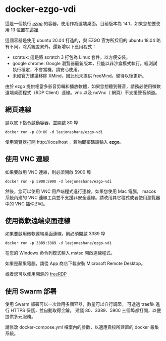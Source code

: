 # docker-ezgo-vdi

這是一個執行 *[ezgo](http://ezgo.westart.tw/)* 的容器，使用作為遠端桌面。目前版本為 14.1，如果您想要使用 13 位置在[這裡](https://github.com/leejoneshane/docker-ezgo-vdi/tree/13).

這個容器是使用 ubuntu 20.04 打造的，與 EZGO 官方所採用的 ubuntu 18.04 略有不同，除系統差異外，還新增以下應用程式：

* scratux: 這是將 scratch 3 打包為 Linux 套件，以方便安裝。
* google chrome: Google 瀏覽器最新版本，只能以非沙盒模式執行。經測試執行穩定，不會當機，請安心使用。
* 未如官方建議移除 XMind，因此也未提供 freeMind。留待以後更新。

由於 ezgo 提供相當多影音剪輯和播放軟體，如果您想聽到聲音，請務必使用微軟遠端桌面程式（RDP Client）連線。vnc 以及 noVnc（
    網頁）不支援聲音頻道。


## 網頁連線 ##

請以底下指令啟動容器，並開啟 80 埠
```
docker run -p 80:80 -d leejoneshane/ezgo-vdi
```
使用瀏覽器打開 http://localhost ，若詢問密碼請輸入 __ezgo__。

## 使用 VNC 連線 ##

如果要啟用 VNC 連線，則必須開啟 5900 埠
```
docker run -p 5900:5900 -d leejoneshane/ezgo-vdi
```
然後，您可以使用 VNC 用戶端程式進行連線。如果您使用 Mac 電腦， macos 系統內建的 VNC 連線工具並不支援非安全連線。請改用其它程式或者使用瀏覽器中的 VNC 插件即可。

## 使用微軟遠端桌面連線 ##

如果要啟用微軟遠端桌面連線，則必須開啟 3389 埠
```
docker run -p 3389:3389 -d leejoneshane/ezgo-vdi
```
在您的 Windows 命令列模式輸入 mstsc 開啟連線程式。

如果是蘋果電腦，請從 App 商店下載安裝 Microsoft Remote Desktop。

或者您可以使用開源的 [freeRDP](https://www.freerdp.com/)

## 使用 Swarm 部署 ##

使用 Swarm 部署可以一次啟用多個容器，數量可以自行調節。
可透過 traefik 進行 HTTPS 保護，並自動取得金鑰。
建議 80、3389、5900 三個埠都打開，以便提供多元服務。

請修改 docker-compose.yml 檔案內的參數，以適應貴校所建置的 docker 叢集系統。

